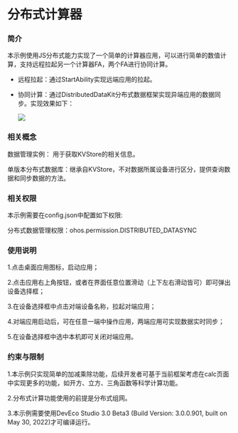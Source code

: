 # 分布式计算器

### 简介

本示例使用JS分布式能力实现了一个简单的计算器应用，可以进行简单的数值计算，支持远程拉起另一个计算器FA，两个FA进行协同计算。

- 远程拉起：通过StartAbility实现远端应用的拉起。

- 协同计算：通过DistributedDataKit分布式数据框架实现异端应用的数据同步。实现效果如下：

  ![](./screenshots/device/calc.png)

### 相关概念

数据管理实例： 用于获取KVStore的相关信息。

单版本分布式数据库：继承自KVStore，不对数据所属设备进行区分，提供查询数据和同步数据的方法。

### 相关权限

本示例需要在config.json中配置如下权限:

分布式数据管理权限：ohos.permission.DISTRIBUTED_DATASYNC

### 使用说明

1.点击桌面应用图标，启动应用；

2.点击应用右上角按钮，或者在界面任意位置滑动（上下左右滑动皆可）即可弹出设备选择框；

3.在设备选择框中点击对端设备名称，拉起对端应用；

4.对端应用启动后，可在任意一端中操作应用，两端应用可实现数据实时同步；

5.在设备选择框中选中本机即可关闭对端应用。

### 约束与限制

1.本示例只实现简单的加减乘除功能，后续开发者可基于当前框架考虑在calc页面中实现更多的功能，如开方、立方、三角函数等科学计算功能。

2.分布式计算功能使用的前提是分布式组网。

3.本示例需要使用DevEco Studio 3.0 Beta3 (Build Version: 3.0.0.901, built on May 30, 2022)才可编译运行。